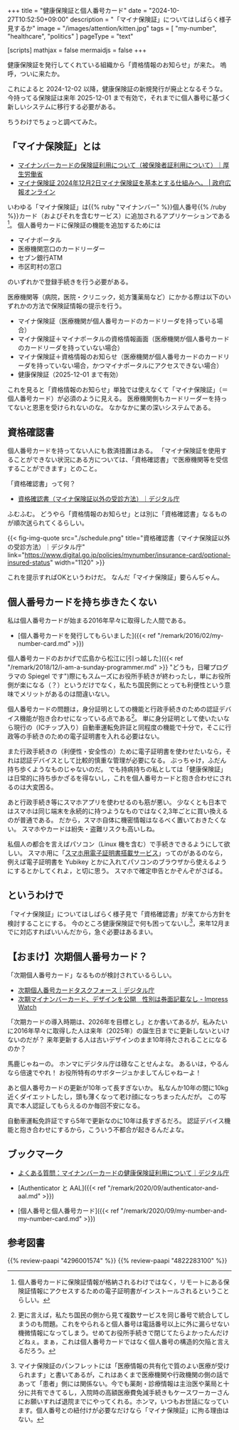 +++
title = "健康保険証と個人番号カード"
date =  "2024-10-27T10:52:50+09:00"
description = "「マイナ保険証」についてはしばらく様子見するか"
image = "/images/attention/kitten.jpg"
tags = [ "my-number", "healthcare", "politics" ]
pageType = "text"

[scripts]
  mathjax = false
  mermaidjs = false
+++

健康保険証を発行してくれている組織から「資格情報のお知らせ」が来た。
嗚呼，ついに来たか。

これによると 2024-12-02 以降，健康保険証の新規発行が廃止となるそうな。
今持ってる保険証は来年 2025-12-01 まで有効で，それまでに個人番号に基づく新しいシステムに移行する必要がある。

ちうわけでちょっと調べてみた。

## 「マイナ保険証」とは

- [マイナンバーカードの保険証利用について（被保険者証利用について）｜厚生労働省](https://www.mhlw.go.jp/stf/newpage_08277.html)
- [マイナ保険証 2024年12月2日マイナ保険証を基本とする仕組みへ。 | 政府広報オンライン](https://www.gov-online.go.jp/article/202407/entry-6238.html)

いわゆる「マイナ保険証」は{{% ruby "マイナンバー" %}}個人番号{{% /ruby %}}カード（およびそれを含むサービス）に追加されるアプリケーションである[^h1]。
個人番号カードに保険証の機能を追加するためには

[^h1]: 個人番号カードに保険証情報が格納されるわけではなく，リモートにある保険証情報にアクセスするための電子証明書がインストールされるということらしい。

- マイナポータル
- 医療機関窓口のカードリーダー
- セブン銀行ATM
- 市区町村の窓口

のいずれかで登録手続きを行う必要がある。

医療機関等（病院，医院・クリニック，処方箋薬局など）にかかる際は以下のいずれかの方法で保険証情報の提示を行う。

- マイナ保険証（医療機関が個人番号カードのカードリーダを持っている場合）
- マイナ保険証＋マイナポータルの資格情報画面（医療機関が個人番号カードのカードリーダを持っていない場合）
- マイナ保険証＋資格情報のお知らせ（医療機関が個人番号カードのカードリーダを持っていない場合，かつマイナポータルにアクセスできない場合）
- 健康保険証（2025-12-01 まで有効）

これを見ると「資格情報のお知らせ」単独では使えなくて「マイナ保険証」（＝個人番号カード）が必須のように見える。
医療機関側もカードリーダーを持ってないと恩恵を受けられないのな。
なかなかに業の深いシステムである。

## 資格確認書

個人番号カードを持ってない人にも救済措置はある。
「マイナ保険証を使用することができない状況にある方については、「資格確認書」で医療機関等を受信することができます」とのこと。

「資格確認書」って何？

- [資格確認書（マイナ保険証以外の受診方法）｜デジタル庁](https://www.digital.go.jp/policies/mynumber/insurance-card/optional-insured-status)

ふむふむ。
どうやら「資格情報のお知らせ」とは別に「資格確認書」なるものが順次送られてくるらしい。

{{< fig-img-quote src="./schedule.png" title="資格確認書（マイナ保険証以外の受診方法）｜デジタル庁" link="https://www.digital.go.jp/policies/mynumber/insurance-card/optional-insured-status" width="1120" >}}

これを提示すればOKというわけだ。
なんだ「マイナ保険証」要らんぢゃん。

## 個人番号カードを持ち歩きたくない

私は個人番号カードが始まる2016年早々に取得した人間である。

- [個人番号カードを発行してもらいました]({{< ref "/remark/2016/02/my-number-card.md" >}})

個人番号カードのおかげで広島から松江に[引っ越した]({{< ref "/remark/2018/12/i-am-a-sunday-programmer.md" >}} "どうも，日曜プログラマの Spiegel です")際にもスムーズにお役所手続きが終わったし，単にお役所側が楽になる（？）というだけでなく，私たち国民側にとっても利便性という意味でメリットがあるのは間違いない。

個人番号カードの問題は，身分証明としての機能と行政手続きのための認証デバイス機能が抱き合わせになっている点である[^m2]。
単に身分証明として使いたいなら現行の（ICチップ入り）自動車運転免許証と同程度の機能で十分で，そこに行政等の手続きのための電子証明書を入れる必要はない。

[^m2]: 更に言えば，私たち国民の側から見て複数サービスを同じ番号で統合してしまうのも問題。これをやられると個人番号は電話番号以上に外に漏らせない機微情報になってしまう。せめてお役所手続きで閉じてたらよかったんだけどねぇ。まぁ，これは個人番号カードではなく個人番号の構造的欠陥と言えるだろう。

また行政手続きの（利便性・安全性の）ために電子証明書を使わせたいなら，それは認証デバイスとして比較的慎重な管理が必要になる。
ぶっちゃけ，ふだん持ち歩くようなものじゃないのだ。
でも持病持ちの私としては「健康保険証」は日常的に持ち歩かざるを得ないし，これを個人番号カードと抱き合わせにされるのは大変困る。

あと行政手続き等にスマホアプリを使わせるのも筋が悪い。
少なくとも日本ではスマホは同じ端末を永続的に持つようなものではなく2,3年ごとに買い換えるのが普通である。
だから，スマホ自体に機密情報はなるべく置いておきたくない。
スマホやカードは紛失・盗難リスクも高いしね。

私個人の都合を言えばパソコン（Linux 機を含む）で手続きできるようにして欲しい。
スマホ用に「[スマホ用電子証明書搭載サービス](https://www.digital.go.jp/policies/mynumber/smartphone-certification "スマホ用電子証明書搭載サービス｜デジタル庁")」ってのがあるのなら，例えば電子証明書を Yubikey とかに入れてパソコンのブラウザから使えるようにするとかしてくれよ，と切に思う。
スマホで確定申告とかぞんぞがさばる。

## というわけで

「マイナ保険証」についてはしばらく様子見で「資格確認書」が来てから方針を検討することにする。
今のところ健康保険証で何も困ってないし[^m1]，来年12月までに対応すればいいんだから，急ぐ必要はあるまい。

[^m1]: マイナ保険証のパンフレットには「医療情報の共有化で質のよい医療が受けられます」と書いてあるが，これはあくまで医療機関や行政機関の側の話であって「患者」側には関係ない。今でも薬剤・診療情報は主治医や薬局と十分に共有できてるし，入院時の高額医療費免減手続きもケースワーカーさんにお願いすれば退院までにやってくれる。ホンマ，いつもお世話になっています。個人番号との紐付けが必要なだけなら「マイナ保険証」に拘る理由はない。

## 【おまけ】次期個人番号カード？

「次期個人番号カード」なるものが検討されているらしい。

- [次期個人番号カードタスクフォース｜デジタル庁](https://www.digital.go.jp/councils/mynumber-card-renewal)
- [次期マイナンバーカード、デザインを公開　性別は券面記載なし - Impress Watch](https://www.watch.impress.co.jp/docs/news/1577363.html)

「次期カードの導入時期は、2026年を目標とし」とか書いてあるが，私みたいに2016年早々に取得した人は来年（2025年）の誕生日までに更新しないといけないのだが？ 来年更新する人は古いデザインのまま10年待たされることになるのか？

馬鹿じゃねーの。
ホンマにデジタル庁は碌なことせんよな。
あるいは，やるんなら倍速でやれ！ お役所特有のサボタージュかましてんじゃねーよ！

あと個人番号カードの更新が10年って長すぎないか。
私なんか10年の間に10kg近くダイエットしたし，頭も薄くなって老け顔になっちまったんだが。
この写真で本人認証してもらえるのか毎回不安になる。

自動車運転免許証ですら5年で更新なのに10年は長すぎるだろ。
認証デバイス機能と抱き合わせにするから，こういう不都合が起きるんだよな。

## ブックマーク

- [よくある質問：マイナンバーカードの健康保険証利用について｜デジタル庁](https://www.digital.go.jp/policies/mynumber/faq-insurance-card)

- [Authenticator と AAL]({{< ref "/remark/2020/09/authenticator-and-aal.md" >}})
- [個人番号と個人番号カード]({{< ref "/remark/2020/09/my-number-and-my-number-card.md" >}})

## 参考図書

{{% review-paapi "4296001574" %}} <!-- ハッキング思考 -->
{{% review-paapi "4822283100" %}} <!-- セキュリティはなぜやぶられたのか -->
